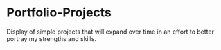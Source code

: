# Portfolio-Projects
Display of simple projects that will expand over time in an effort to better portray my strengths and skills.
